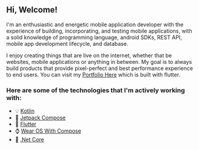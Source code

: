 Hi, Welcome!
------------

I'm an enthusiastic and energetic mobile application developer with the experience of building, incorporating, and testing mobile applications, with a solid knowledge of programming language, android SDKs, REST API, mobile app development lifecycle, and database.

I enjoy creating things that are live on the internet, whether that be websites, mobile applications or anything in between. My goal is to always build products that provide pixel-perfect and best performance experience to end users. You can visit my [Portfolio Here](https://ghaleprachan.github.io/#/) which is built with flutter.

### Here are some of the technologies that I'm actively working with:

- 💡   [Kotlin](https://kotlinlang.org/docs/getting-started.html#is-anything-missing) 
- 🚀  [Jetpack Compose](https://developer.android.com/jetpack/compose)
- 👯  [Flutter](https://docs.flutter.dev/)
- ⌚  [Wear OS With Compose](https://developer.android.com/training/wearables)
- 🔭  [.Net Core](https://docs.microsoft.com/en-us/aspnet/core/?view=aspnetcore-6.0)
